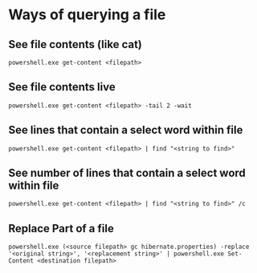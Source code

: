# Ways of querying a file

## See file contents (like cat)

    powershell.exe get-content <filepath>
    
## See file contents live

    powershell.exe get-content <filepath> -tail 2 -wait
    
## See lines that contain a select word within file
    
    powershell.exe get-content <filepath> | find "<string to find>"
    
## See number of lines that contain a select word within file

    powershell.exe get-content <filepath> | find "<string to find>" /c
    
## Replace Part of a file

    powershell.exe (<source filepath> gc hibernate.properties) -replace '<original string>', '<replacement string>' | powershell.exe Set-Content <destination filepath>